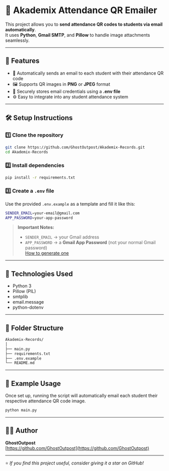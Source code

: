 # 🎯 Akademix Attendance QR Emailer

This project allows you to **send attendance QR codes to students via email automatically**.  
It uses **Python**, **Gmail SMTP**, and **Pillow** to handle image attachments seamlessly.

---

## 🚀 Features

- 📧 Automatically sends an email to each student with their attendance QR code  
- 🖼️ Supports QR images in **PNG** or **JPEG** format  
- 🔐 Securely stores email credentials using a **.env file**  
- ⚙️ Easy to integrate into any student attendance system  

---

## 🛠️ Setup Instructions

### 1️⃣ Clone the repository
```bash
git clone https://github.com/GhostOutpost/Akademix-Records.git
cd Akademix-Records
```

### 2️⃣ Install dependencies
```bash
pip install -r requirements.txt
```

### 3️⃣ Create a `.env` file
Use the provided `.env.example` as a template and fill it like this:

```bash
SENDER_EMAIL=your-email@gmail.com
APP_PASSWORD=your-app-password
```

> **Important Notes:**
> - `SENDER_EMAIL` → your Gmail address  
> - `APP_PASSWORD` → a **Gmail App Password** (not your normal Gmail password)  
>   [How to generate one](https://support.google.com/mail/answer/185833)

---

## 🧩 Technologies Used

- Python 3  
- Pillow (PIL)  
- smtplib  
- email.message  
- python-dotenv  

---

## 📂 Folder Structure

```bash
Akademix-Records/
│
├── main.py
├── requirements.txt
├── .env.example
└── README.md
```

---

## 📧 Example Usage

Once set up, running the script will automatically email each student their respective attendance QR code image.

```bash
python main.py
```

---

## 🧑‍💻 Author

**GhostOutpost**  
[https://github.com/GhostOutpost](https://github.com/GhostOutpost)

---

⭐ *If you find this project useful, consider giving it a star on GitHub!*
